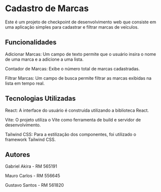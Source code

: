 

# Cadastro de Marcas
Este é um projeto de checkpoint de desenvolvimento web que consiste em uma aplicação simples para cadastrar e filtrar marcas de veículos.

## Funcionalidades
Adicionar Marcas: Um campo de texto permite que o usuário insira o nome de uma marca e a adicione a uma lista.

Contador de Marcas: Exibe o número total de marcas cadastradas.

Filtrar Marcas: Um campo de busca permite filtrar as marcas exibidas na lista em tempo real.

## Tecnologias Utilizadas
React: A interface do usuário é construída utilizando a biblioteca React.

Vite: O projeto utiliza o Vite como ferramenta de build e servidor de desenvolvimento.

Tailwind CSS: Para a estilização dos componentes, foi utilizado o framework Tailwind CSS.

## Autores

Gabriel Akira - RM 565191

Mauro Carlos - RM 556645

Gustavo Santos - RM 561820
